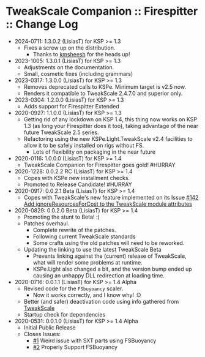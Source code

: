 # TweakScale Companion :: Firespitter :: Change Log

* 2024-0711: 1.3.0.2 (LisiasT) for KSP >= 1.3
	+ Fixes a screw up on the distribution.
		- Thanks to [kmsheesh](https://forum.kerbalspaceprogram.com/profile/222111-kmsheesh/) for the heads up!
* 2023-1005: 1.3.0.1 (LisiasT) for KSP >= 1.3
	+ Adjustments on the documentation.
	+ Small, cosmetic fixes (including grammars)
* 2023-0317: 1.3.0.0 (LisiasT) for KSP >= 1.3
	+ Removes deprecated calls to KSPe. Minimum target is v2.5 now.
	+ Renders it compatible to TweakScale 2.4.7.0 and superior only.
* 2023-0304: 1.2.0.0 (LisiasT) for KSP >= 1.3
	+ Adds support for Firespitter Extended
* 2020-0927: 1.1.0.0 (LisiasT) for KSP >= 1.3
	+ Getting rid of any lockdown on KSP 1.4, this thing now works on KSP 1.3 (as long your Firespitter does it too), taking advantage of the near future TweakScale 2.5 series.
	+ Refactoring using the new KSPe.Light.TweakScale v2.4 facilities to allow it to be safely installed on rigs without FS.
		- Lots of flexibility on packaging in the near future
* 2020-0116: 1.0.0.0 (LisiasT) for KSP >= 1.4
	+ TweakScale Companion for Firespitter goes gold! #HURRAY
* 2020-1228: 0.0.2.2 RC (LisiasT) for KSP >= 1.4
	+ Copes with KSPe new installment checks.
	+ Promoted to Release Candidate! #HURRAY
* 2020-0917: 0.0.2.1 Beta (LisiasT) for KSP >= 1.4
	+ Copes with TweakScale's new feature implemented on its Issue [#142 Add ignoreResourcesForCost to the TweakScale module attributes](https://github.com/TweakScale/TweakScale/issues/142)
* 2020-0829: 0.0.2.0 Beta (LisiasT) for KSP >= 1.4
	+ Promoting the stunt to Beta! :)
	+ Patches overhaul.
		- Complete rewrite of the patches.
		- Following current TweakScale standards
		- Some crafts using the old patches will need to be reworked.
	+ Updating the linking to use the latest TweakScale Beta
		- Prevents linking against the (current) release of TweakScale, what will render some problems at runtime.
		- KSPe.Light also changed a bit, and the version bump ended up causing an unhappy DLL redirection at loading time. 
* 2020-0716: 0.0.1.1 (LisiasT) for KSP >= 1.4 Alpha
	+ Revised code for the `FSbuyoancy` scaler.
		- Now it works correctly, and I know why! :D
	+ Better (and safer) deactivation code using info gathered from [TweakScale](https://github.com/TweakScale/TweakScale/issues/125)
	+ Startup check for dependencies
* 2020-0531: 0.0.1.0 (LisiasT) for KSP >= 1.4 Alpha
	+ Initial Public Release
	+ Closes Issues:
		- [#1](https://github.com/TweakScale/TweakScaleCompantion_FS/issues/1) Weird issue with SXT parts using FSBuoyancy
		- [#2](https://github.com/TweakScale/TweakScaleCompantion_FS/issues/2) Properly Support FSBuoyancy
